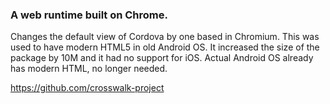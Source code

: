 
### A web runtime built on Chrome.

Changes the default view of Cordova by one based in Chromium.
This was used to have modern HTML5 in old Android OS.
It increased the size of the package by 10M and it had no support for iOS.
Actual Android OS already has modern HTML, no longer needed.


https://github.com/crosswalk-project
